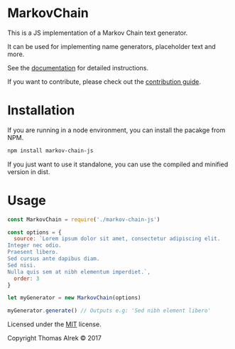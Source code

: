 # MarkovChain

This is a JS implementation of a Markov Chain text generator.

It can be used for implementing name generators, placeholder text and more.

See the [documentation](DOCUMENTATION.md) for detailed instructions.

If you want to contribute, please check out the [contribution guide](CONTRIBUTING.md).

# Installation

If you are running in a node environment, you can install the pacakge from NPM.

```bash
npm install markov-chain-js
```

If you just want to use it standalone, you can use the compiled and minified version in dist.

# Usage

```javascript
const MarkovChain = require('./markov-chain-js')

const options = {
  source: `Lorem ipsum dolor sit amet, consectetur adipiscing elit.
Integer nec odio.
Praesent libero.
Sed cursus ante dapibus diam.
Sed nisi.
Nulla quis sem at nibh elementum imperdiet.`,
  order: 3
}

let myGenerator = new MarkovChain(options)

myGenerator.generate() // Outputs e.g: 'Sed nibh element libero'
```

Licensed under the [MIT](LICENSE) license.


Copyright Thomas Alrek &copy; 2017
